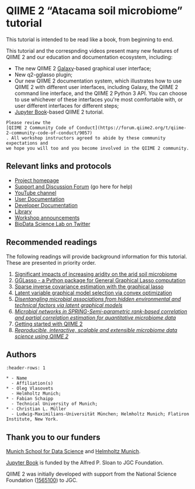 # QIIME 2 “Atacama soil microbiome” tutorial


This tutorial is intended to be read like a book, from beginning to end.

This tutorial and the correspnding videos present many new features of QIIME 2
and our education and documentation ecosystem, including:

* The new QIIME 2 [Galaxy](https://usegalaxy.org/)-based graphical user
  interface;
* New q2-gglasso plugin;
* Our new QIIME 2 documentation system, which illustrates how to use QIIME 2
  with different user interfaces, including Galaxy, the QIIME 2 command line
  interface, and the QIIME 2 Python 3 API. You can choose to use whichever of
  these interfaces you're most comfortable with, or user different interfaces
  for different steps;
*  [Jupyter Book](https://jupyterbook.org/intro.html)-based QIIME 2
  tutorial.

```{admonition} Important!
Please review the
[QIIME 2 Community Code of Conduct](https://forum.qiime2.org/t/qiime-2-community-code-of-conduct/9057)
. All workshop instructors agreed to abide by these community expectations and
we hope you will too and you become involved in the QIIME 2 community.
```

## Relevant links and protocols
* [Project homepage](https://qiime2.org)
* [Support and Discussion Forum](https://forum.qiime2.org) (go here for help)
* [YouTube channel](https://youtube.com/qiime2)
* [User Documentation](https://docs.qiime2.org)
* [Developer Documentation](https://dev.qiime2.org)
* [Library](https://library.qiime2.org)
* [Workshop announcements](https://workshops.qiime2.org)
* [BioData Science Lab on Twitter](https://twitter.com/BioDataSc)

## Recommended readings

The following readings will provide background information for this tutorial.
These are presented in priority order.

1. [Significant impacts of increasing aridity on the arid soil microbiome](
    https://pubmed.ncbi.nlm.nih.gov/28593197/)
2. [GGLasso - a Python package for General Graphical Lasso computation](
    https://joss.theoj.org/papers/10.21105/joss.03865)
3. [Sparse inverse covariance estimation with the graphical lasso](
    https://academic.oup.com/biostatistics/article/9/3/432/224260)
4. [Latent variable graphical model selection via convex optimization](
    https://www.jstor.org/stable/41806519)
5. [_Disentangling microbial associations from hidden environmental and technical factors via 
   latent graphical models_](
    https://www.nature.com/articles/s41597-021-00860-8)
6. [_Microbial networks in SPRING-Semi-parametric rank-based correlation and partial correlation estimation for quantitative microbiome data_](
    https://www.frontiersin.org/articles/10.3389/fgene.2019.00516/full)
7. [Getting started with QIIME 2](
   https://gregcaporaso.github.io/q2book/using/getting-started.html)
8. [_Reproducible, interactive, scalable and extensible microbiome data science
    using QIIME 2_](https://doi.org/10.1038/s41587-019-0209-9)

## Authors

```{list-table}
:header-rows: 1

* - Name
  - Affiliation(s)
* - Oleg Vlasovets
  - Helmholtz Munich; 
* - Fabian Schaipp 
  - Technical University of Munich;
* - Christian L. Müller
  - Ludwig-Maximilians-Universität München; Helmholtz Munich; Flatiron Institute, New York.
```

## Thank you to our funders

[Munich School for Data Science](https://www.mu-ds.de/) and 
[Helmholtz Munich](https://www.helmholtz-munich.de/en).

[Jupyter Book](https://jupyterbook.org) is funded by the Alfred P. Sloan to JGC
Foundation.

QIIME 2 was initially developed with support from the National Science
Foundation
([1565100](https://www.nsf.gov/awardsearch/showAward?AWD_ID=1565100)) to JGC.

